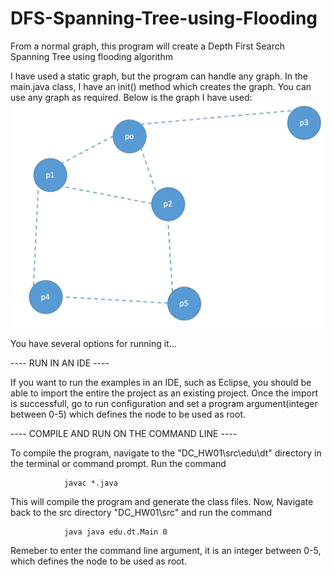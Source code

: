 # DFS-Spanning-Tree-using-Flooding
From a normal graph, this program will create a Depth First Search Spanning Tree using flooding algorithm

I have used a static graph, but the program can handle any graph. In the main.java class, I have an init() method which creates the graph. You can use any graph as required.
Below is the graph I have used:
<img src="https://github.com/shantanuspark/DFS-Spanning-Tree-using-Flooding/blob/master/input.JPG" />

You have several options for running it...

---- RUN IN AN IDE ----

If you want to run the examples in an IDE, such as Eclipse, you should be able to import the entire the project as an existing project.
Once the import is successfull, go to run configuration and set a program argument(integer between 0-5) which defines the node to be used as root.


---- COMPILE AND RUN ON THE COMMAND LINE ----

To compile the program, navigate to the "DC_HW01\src\edu\dt" directory in the terminal or command prompt.
Run the command 

				javac *.java
				
This will compile the program and generate the class files.
Now, Navigate back to the src directory "DC_HW01\src" and run the command

				java java edu.dt.Main 0
				
Remeber to enter the command line argument, it is an integer between 0-5, which defines the node to be used as root.
